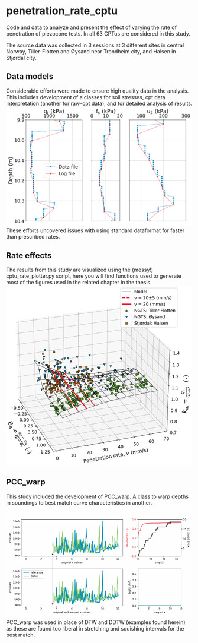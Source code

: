 # penetration_rate_cptu
Code and data to analyze and present the effect of varying the rate of penetration of piezocone tests.  In all 63 CPTus are considered in this study.

The source data was collected in 3 sessions at 3 different sites in central Norway, Tiller-Flotten and Øysand near Trondheim city, and Halsen in Stjørdal city.

## Data models
Considerable efforts were made to ensure high quality data in the analysis.  This includes development of a classes for soil stresses,  cpt data interpretation (another for raw-cpt data), and for detailed analysis of results.
![](https://raw.githubusercontent.com/siggimar/penetration_rate_cptu/refs/heads/main/data_vs_raw_40.png)
These efforts uncovered issues with using standard dataformat for faster than prescribed rates.

## Rate effects
The results from this study are visualized using the (messy!) cptu_rate_plotter.py script, here you will find functions used to generate most of the figures used in the related chapter in the thesis.
![](https://raw.githubusercontent.com/siggimar/penetration_rate_cptu/refs/heads/main/k_model_bq.png)


## PCC_warp
This study included the development of PCC_warp.  A class to warp depths in soundings to best match curve characteristics in another.
![](https://raw.githubusercontent.com/siggimar/penetration_rate_cptu/refs/heads/main/PCC_warp%20example_HALS02.gif)
PCC_warp was used in place of DTW and DDTW (examples found herein) as these are found too liberal in stretching and squishing intervals for the best match.
